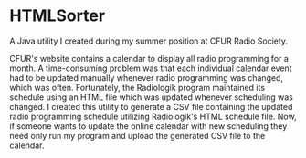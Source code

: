 # HTMLSorter
A Java utility I created during my summer position at CFUR Radio Society.

CFUR's website contains a calendar to display all radio programming for a month. A time-consuming problem was that each individual calendar event had to be updated manually whenever radio programming was changed, which was often. Fortunately, the Radiologik program maintained its schedule using an HTML file which was updated whenever scheduling was changed. I created this utility to generate a CSV file containing the updated radio programming schedule utilizing Radiologik's HTML schedule file. Now, if someone wants to update the online calendar with new scheduling they need only run my program and upload the generated CSV file to the calendar.
